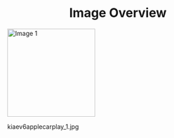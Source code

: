 <h1 style ="text-align: center;"> Image Overview </h1>
<div>
<div style="width="20%">
<img src="https://media.evkx.net/multimedia/technology/infotainment/smartphoneintegration/kiaev6applecarplay_1_xst.jpg" alt="Image 1" style="width: 200px;">
<p>kiaev6applecarplay_1.jpg</p>
</div>
</div>
